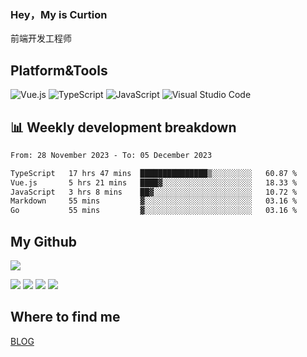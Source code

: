 ### Hey，My is Curtion
前端开发工程师
## Platform&Tools

![Vue.js](https://img.shields.io/badge/-Vue.js-4FC08D?style=flat-square&logo=Vue.js&logoColor=white)
![TypeScript](https://img.shields.io/badge/-TypeScript-007ACC?style=flat-square&logo=typescript&logoColor=white)
![JavaScript](https://img.shields.io/badge/-JavaScript-F7DF1E?style=flat-square&logo=javascript&logoColor=black)
![Visual Studio Code](https://img.shields.io/badge/-VSCode-007ACC?style=flat-square&logo=Visual-Studio-Code&logoColor=white)

## 📊 Weekly development breakdown

<!--START_SECTION:waka-->

```txt
From: 28 November 2023 - To: 05 December 2023

TypeScript   17 hrs 47 mins  ███████████████▒░░░░░░░░░   60.87 %
Vue.js       5 hrs 21 mins   ████▓░░░░░░░░░░░░░░░░░░░░   18.33 %
JavaScript   3 hrs 8 mins    ██▓░░░░░░░░░░░░░░░░░░░░░░   10.72 %
Markdown     55 mins         ▓░░░░░░░░░░░░░░░░░░░░░░░░   03.16 %
Go           55 mins         ▓░░░░░░░░░░░░░░░░░░░░░░░░   03.16 %
```

<!--END_SECTION:waka-->

## My Github

![](http://github-profile-summary-cards.vercel.app/api/cards/profile-details?username=curtion&theme=nord_bright)

![](http://github-profile-summary-cards.vercel.app/api/cards/stats?username=curtion&theme=nord_bright)
![](http://github-profile-summary-cards.vercel.app/api/cards/productive-time?username=curtion&theme=nord_bright&utcOffset=8)
![](http://github-profile-summary-cards.vercel.app/api/cards/repos-per-language?username=curtion&theme=nord_bright)
![](http://github-profile-summary-cards.vercel.app/api/cards/most-commit-language?username=curtion&theme=nord_bright)

## Where to find me

[BLOG](https://blog.3gxk.net)
